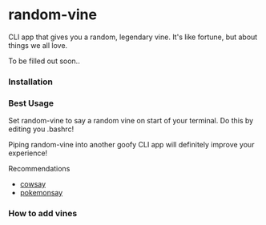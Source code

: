 # random-vine
CLI app that gives you a random, legendary vine. It's like fortune, but about things we all love.

To be filled out soon..

### Installation

### Best Usage
Set random-vine to say a random vine on start of your terminal. Do this by editing you .bashrc!

Piping random-vine into another goofy CLI app will definitely improve your experience!

Recommendations
- [cowsay](https://en.wikipedia.org/wiki/Cowsay)
- [pokemonsay](https://github.com/possatti/pokemonsay)

### How to add vines

